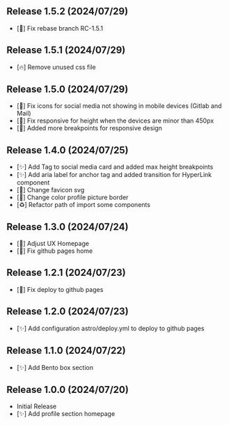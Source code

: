 ## Release 1.5.2 (2024/07/29)
- [🐛] Fix rebase branch RC-1.5.1

## Release 1.5.1 (2024/07/29)
- [🔥] Remove unused css file

## Release 1.5.0 (2024/07/29)
- [🐛] Fix icons for social media not showing in mobile devices (Gitlab and Mail)
- [📱] Fix responsive for height when the devices are minor than 450px
- [🔧] Added more breakpoints for responsive design

## Release 1.4.0 (2024/07/25)
- [✨] Add Tag to social media card and added max height breakpoints
- [✨] Add aria label for anchor tag and added transition for HyperLink component
- [💄] Change favicon svg
- [💄] Change color profile picture border
- [♻️] Refactor path of import some components

## Release 1.3.0 (2024/07/24)
- [💄] Adjust UX Homepage
- [🐛] Fix github pages home

## Release 1.2.1 (2024/07/23)
- [🐛] Fix deploy to github pages

## Release 1.2.0 (2024/07/23)
- [✨] Add configuration astro/deploy.yml to deploy to github pages

## Release 1.1.0 (2024/07/22)
- [✨] Add Bento box section

## Release 1.0.0 (2024/07/20)
- Initial Release
- [✨] Add profile section homepage